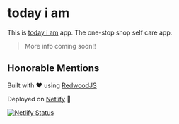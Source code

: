 # today i am

This is [today i am](https://todayiam.app) app. The one-stop shop self care app.

> More info coming soon!! 

## Honorable Mentions

Built with ❤️ using [RedwoodJS](https://redwoodjs.com/)

Deployed on [Netlify](https://www.netlify.com/) 🚀

[![Netlify Status](https://api.netlify.com/api/v1/badges/b100785c-75d4-4171-b5c4-809414b81b81/deploy-status)](https://app.netlify.com/sites/todayiam-app/deploys)
